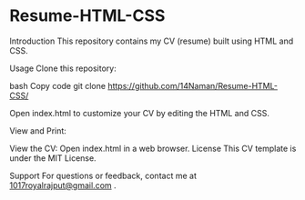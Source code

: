# Resume-HTML-CSS
Introduction
This repository contains my CV (resume) built using HTML and CSS.

Usage
Clone this repository:

bash
Copy code
git clone https://github.com/14Naman/Resume-HTML-CSS/

Open index.html to customize your CV by editing the HTML and CSS.

View and Print:

View the CV: Open index.html in a web browser.
License
This CV template is under the MIT License.

Support
For questions or feedback, contact me at 1017royalrajput@gmail.com .

